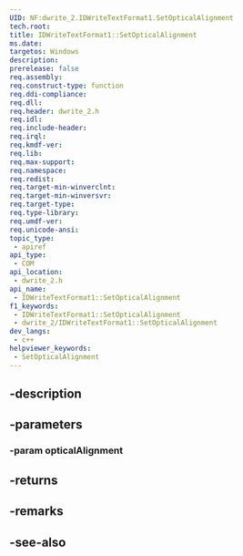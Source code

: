 ```yaml
---
UID: NF:dwrite_2.IDWriteTextFormat1.SetOpticalAlignment
tech.root: 
title: IDWriteTextFormat1::SetOpticalAlignment
ms.date: 
targetos: Windows
description: 
prerelease: false
req.assembly: 
req.construct-type: function
req.ddi-compliance: 
req.dll: 
req.header: dwrite_2.h
req.idl: 
req.include-header: 
req.irql: 
req.kmdf-ver: 
req.lib: 
req.max-support: 
req.namespace: 
req.redist: 
req.target-min-winverclnt: 
req.target-min-winversvr: 
req.target-type: 
req.type-library: 
req.umdf-ver: 
req.unicode-ansi: 
topic_type:
 - apiref
api_type:
 - COM
api_location:
 - dwrite_2.h
api_name:
 - IDWriteTextFormat1::SetOpticalAlignment
f1_keywords:
 - IDWriteTextFormat1::SetOpticalAlignment
 - dwrite_2/IDWriteTextFormat1::SetOpticalAlignment
dev_langs:
 - c++
helpviewer_keywords:
 - SetOpticalAlignment
---
```


## -description

## -parameters

### -param opticalAlignment

## -returns

## -remarks

## -see-also

